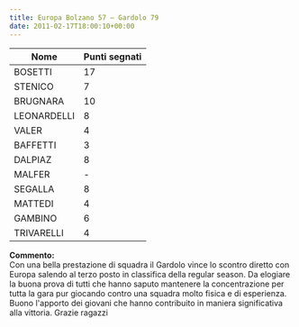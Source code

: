 ```yaml
---
title: Europa Bolzano 57 – Gardolo 79
date: 2011-02-17T18:00:10+00:00
---
```

| **Nome** | **Punti segnati** |
| -------- | ----------------- |
| BOSETTI | 17 |
| STENICO | 7 |
| BRUGNARA | 10 |
| LEONARDELLI | 8 |
| VALER | 4 |
| BAFFETTI | 3 |
| DALPIAZ | 8 |
| MALFER | - |
| SEGALLA | 8 |
| MATTEDI | 4 |
| GAMBINO | 6 |
| TRIVARELLI | 4 |

**Commento:**  
Con una bella prestazione di squadra il Gardolo vince lo scontro diretto con Europa salendo al terzo posto in classifica della regular season. Da elogiare la buona prova di tutti che hanno saputo mantenere la concentrazione per tutta la gara pur giocando contro una squadra molto fisica e di esperienza. Buono l'apporto dei giovani che hanno contribuito in maniera significativa alla vittoria. Grazie ragazzi
